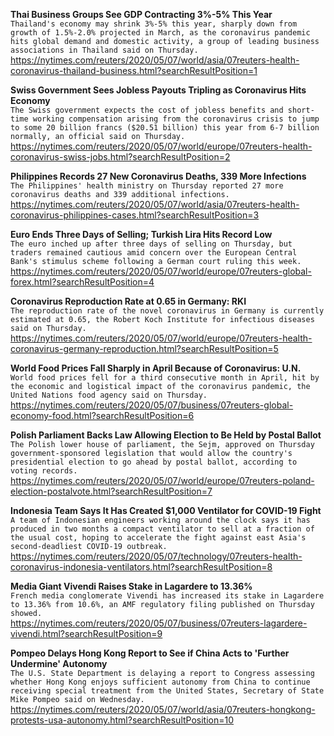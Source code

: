 **Thai Business Groups See GDP Contracting 3%-5% This Year**\
`Thailand's economy may shrink 3%-5% this year, sharply down from growth of 1.5%-2.0% projected in March, as the coronavirus pandemic hits global demand and domestic activity, a group of leading business associations in Thailand said on Thursday.`\
https://nytimes.com/reuters/2020/05/07/world/asia/07reuters-health-coronavirus-thailand-business.html?searchResultPosition=1

**Swiss Government Sees Jobless Payouts Tripling as Coronavirus Hits Economy**\
`The Swiss government expects the cost of jobless benefits and short-time working compensation arising from the coronavirus crisis to jump to some 20 billion francs ($20.51 billion) this year from 6-7 billion normally, an official said on Thursday.`\
https://nytimes.com/reuters/2020/05/07/world/europe/07reuters-health-coronavirus-swiss-jobs.html?searchResultPosition=2

**Philippines Records 27 New Coronavirus Deaths, 339 More Infections**\
`The Philippines' health ministry on Thursday reported 27 more coronavirus deaths and 339 additional infections.`\
https://nytimes.com/reuters/2020/05/07/world/asia/07reuters-health-coronavirus-philippines-cases.html?searchResultPosition=3

**Euro Ends Three Days of Selling; Turkish Lira Hits Record Low**\
`The euro inched up after three days of selling on Thursday, but traders remained cautious amid concern over the European Central Bank's stimulus scheme following a German court ruling this week. `\
https://nytimes.com/reuters/2020/05/07/world/europe/07reuters-global-forex.html?searchResultPosition=4

**Coronavirus Reproduction Rate at 0.65 in Germany: RKI**\
`The reproduction rate of the novel coronavirus in Germany is currently estimated at 0.65, the Robert Koch Institute for infectious diseases said on Thursday.`\
https://nytimes.com/reuters/2020/05/07/world/europe/07reuters-health-coronavirus-germany-reproduction.html?searchResultPosition=5

**World Food Prices Fall Sharply in April Because of Coronavirus: U.N.**\
`World food prices fell for a third consecutive month in April, hit by the economic and logistical impact of the coronavirus pandemic, the United Nations food agency said on Thursday.`\
https://nytimes.com/reuters/2020/05/07/business/07reuters-global-economy-food.html?searchResultPosition=6

**Polish Parliament Backs Law Allowing Election to Be Held by Postal Ballot**\
`The Polish lower house of parliament, the Sejm, approved on Thursday government-sponsored legislation that would allow the country's presidential election to go ahead by postal ballot, according to voting records.`\
https://nytimes.com/reuters/2020/05/07/world/europe/07reuters-poland-election-postalvote.html?searchResultPosition=7

**Indonesia Team Says It Has Created $1,000 Ventilator for COVID-19 Fight**\
`A team of Indonesian engineers working around the clock says it has produced in two months a compact ventilator to sell at a fraction of the usual cost, hoping to accelerate the fight against east Asia's second-deadliest COVID-19 outbreak.`\
https://nytimes.com/reuters/2020/05/07/technology/07reuters-health-coronavirus-indonesia-ventilators.html?searchResultPosition=8

**Media Giant Vivendi Raises Stake in Lagardere to 13.36%**\
`French media conglomerate Vivendi has increased its stake in Lagardere to 13.36% from 10.6%, an AMF regulatory filing published on Thursday showed.`\
https://nytimes.com/reuters/2020/05/07/business/07reuters-lagardere-vivendi.html?searchResultPosition=9

**Pompeo Delays Hong Kong Report to See if China Acts to 'Further Undermine' Autonomy**\
`The U.S. State Department is delaying a report to Congress assessing whether Hong Kong enjoys sufficient autonomy from China to continue receiving special treatment from the United States, Secretary of State Mike Pompeo said on Wednesday.`\
https://nytimes.com/reuters/2020/05/07/world/asia/07reuters-hongkong-protests-usa-autonomy.html?searchResultPosition=10

